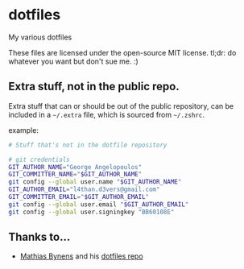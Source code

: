 dotfiles
========

My various dotfiles

These files are licensed under the open-source MIT license.
tl;dr: do whatever you want but don't sue me. :)

## Extra stuff, not in the public repo.

Extra stuff that can or should be out of the public repository, can be
included in a `~/.extra` file, which is sourced from `~/.zshrc`.

example:
```bash
# Stuff that's not in the dotfile repository

# git credentials
GIT_AUTHOR_NAME="George Angelopoulos"
GIT_COMMITTER_NAME="$GIT_AUTHOR_NAME"
git config --global user.name "$GIT_AUTHOR_NAME"
GIT_AUTHOR_EMAIL="l4than.d3vers@gmail.com"
GIT_COMMITTER_EMAIL="$GIT_AUTHOR_EMAIL"
git config --global user.email "$GIT_AUTHOR_EMAIL"
git config --global user.signingkey "BB60108E"
```

## Thanks to...

* [Mathias Bynens](https://github.com/mathiasbynens/) and his [dotfiles repo](https://github.com/mathiasbynens/dotfiles)
